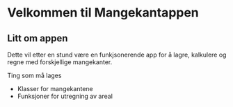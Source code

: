 # Velkommen til Mangekantappen

## Litt om appen
Dette vil etter en stund være en funkjsonerende app for å lagre, kalkulere og regne med forskjellige mangekanter.

Ting som må lages
- Klasser for mangekantene
- Funksjoner for utregning av areal
